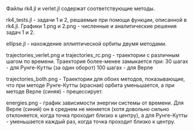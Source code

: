 Файлы rk4.jl и verlet.jl содержат соответствующие методы.

rk4_tests.jl - задачи 1 и 2, решаемые при помощи функции, описанной в rk4.jl.
Графики 1.png и 2.png - численные и аналитические решения задач 1 и 2.

ellipse.jl - нахождение эллиптической орбиты двумя методами.

trajectories_verlet.png и trajectories_rc.png - траектории с различным шагом по времени.
Траектория более-менее замыкается при:
    30 шагах - для Рунге-Кутты (за один оборот)
    100 шагах - для Верле

trajectories_both.png - Траектории для обоих методов, показывающие, что при методе Рунге-Кутты (красная)
орбита уменьшается, а при методе Верле (синяя) - прецессирует.

energies.png - график зависимости энергии системы от времени. Для Верле (синий) он в среднем
не меняется (хотя довольно сильно отклоняется, когда точка проходит близко к центру),
а для Рунге-Кутты - уменьшается каждый раз, когда точка проходит близко к центру.
